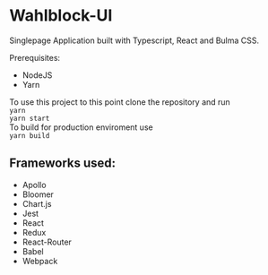 # Wahlblock-UI

Singlepage Application built with Typescript, React and Bulma CSS.

Prerequisites:  
 - NodeJS
 - Yarn  
  
To use this project to this point clone the repository and run  
`yarn`  
`yarn start`  
To build for production enviroment use  
`yarn build`

## Frameworks used:
 - Apollo
 - Bloomer
 - Chart.js
 - Jest
 - React
 - Redux
 - React-Router
 - Babel
 - Webpack
